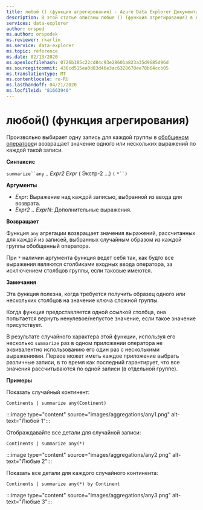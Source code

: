 ```yaml
---
title: любой () (функция агрегирования) - Azure Data Explorer Документы Майкрософт
description: В этой статье описаны любые () (функция агрегирования) в Azure Data Explorer.
services: data-explorer
author: orspod
ms.author: orspodek
ms.reviewer: rkarlin
ms.service: data-explorer
ms.topic: reference
ms.date: 02/13/2020
ms.openlocfilehash: 0726b185c22cd84c93e28601a823a35d9685d96d
ms.sourcegitcommit: 436cd515ea0d83d46e3ac6328670ee78b64ccb05
ms.translationtype: MT
ms.contentlocale: ru-RU
ms.lasthandoff: 04/21/2020
ms.locfileid: "81663940"
---
```

# <a name="any-aggregation-function"></a>любой() (функция агрегирования)

Произвольно выбирает одну запись для каждой группы в [обобщеном операторе](summarizeoperator.md)и возвращает значение одного или нескольких выражений по каждой такой записи.

**Синтаксис**

`summarize``any` `,` *Expr2* *Expr* ( Экстр-2 ...) `(` `*``)`

**Аргументы**

* *Expr*: Выражение над каждой записью, выбранной из ввода для возврата.
* *Expr2* .. *ExprN*: Дополнительные выражения.

**Возвращает**

Функция `any` агрегации возвращает значения выражений, рассчитанных для каждой из записей, выбранных случайным образом из каждой группы обобщенный оператора.

При `*` наличии аргумента функция ведет себя так, как будто все выражения являются столбиками входных ввода оператора, за исключением столбцов группы, если таковые имеются.

**Замечания**

Эта функция полезна, когда требуется получить образец одного или нескольких столбцов на значение ключа сложной группы.

Когда функция предоставляется одной ссылкой столбца, она попытается вернуть ненулевое/непустое значение, если такое значение присутствует.

В результате случайного характера этой функции, используя его несколько `summarize` раз в одном приложении оператора не эквивалентно использованию его один раз с несколькими выражениями. Первое может иметь каждое приложение выбрать различные записи, в то время как последний гарантирует, что все значения рассчитываются по одной записи (в отдельной группе).

**Примеры**

Показать случайный континент:

```kusto
Continents | summarize any(Continent)
```

:::image type="content" source="images/aggregations/any1.png" alt-text="Любой 1":::

Отображдавайте все детали для случайной записи:

```kusto
Continents | summarize any(*)
```

:::image type="content" source="images/aggregations/any2.png" alt-text="Любые 2":::

Показать все детали для каждого случайного континента:

```kusto
Continents | summarize any(*) by Continent
```

:::image type="content" source="images/aggregations/any3.png" alt-text="Любые 3":::
